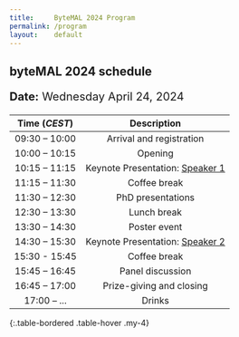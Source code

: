 ```yaml
---
title:     ByteMAL 2024 Program
permalink: /program
layout:    default
---
```


<h2><b>byteMAL 2024 schedule</b></h2> 
<p style = "font-size:20px"><b>Date:</b> Wednesday April 24, 2024</p>

| Time (*CEST*) | Description |
| :-----------: | :---------: |
| 09:30 – 10:00 | Arrival and registration                             |
| 10:00 – 10:15 | Opening                               |
| 10:15 – 11:15 | Keynote Presentation: <a href="/bytemal-2024/keynotes">Speaker 1</a>  |
| 11:15 – 11:30 | Coffee break                          |
| 11:30 – 12:30 | PhD presentations    |
| 12:30 – 13:30 | Lunch break                           |
| 13:30 – 14:30 | Poster event            |
| 14:30 – 15:30 | Keynote Presentation: <a href="/bytemal-2024/keynotes">Speaker 2</a>   |
| 15:30 - 15:45 | Coffee break                          |
| 15:45 – 16:45 | Panel discussion  |
| 16:45 – 17:00 | Prize-giving and closing              |
| 17:00 – ... | Drinks             |
{:.table-bordered .table-hover .my-4}

